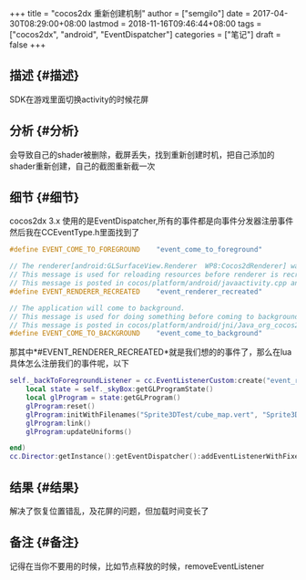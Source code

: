 +++
title = "cocos2dx 重新创建机制"
author = ["semgilo"]
date = 2017-04-30T08:29:00+08:00
lastmod = 2018-11-16T09:46:44+08:00
tags = ["cocos2dx", "android", "EventDispatcher"]
categories = ["笔记"]
draft = false
+++

## 描述 {#描述}

SDK在游戏里面切换activity的时候花屏
<!--more-->


## 分析 {#分析}

会导致自己的shader被删除，截屏丢失，找到重新创建时机，把自己添加的shader重新创建，自己的截图重新截一次


## 细节 {#细节}

cocos2dx 3.x 使用的是EventDispatcher,所有的事件都是向事件分发器注册事件
然后我在CCEventType.h里面找到了

```c++
#define EVENT_COME_TO_FOREGROUND    "event_come_to_foreground"

// The renderer[android:GLSurfaceView.Renderer  WP8:Cocos2dRenderer] was recreated.
// This message is used for reloading resources before renderer is recreated on Android/WP8.
// This message is posted in cocos/platform/android/javaactivity.cpp and cocos\platform\wp8-xaml\cpp\Cocos2dRenderer.cpp.
#define EVENT_RENDERER_RECREATED    "event_renderer_recreated"

// The application will come to background.
// This message is used for doing something before coming to background, such as save RenderTexture.
// This message is posted in cocos/platform/android/jni/Java_org_cocos2dx_lib_Cocos2dxRenderer.cpp and cocos\platform\wp8-xaml\cpp\Cocos2dRenderer.cpp.
#define EVENT_COME_TO_BACKGROUND    "event_come_to_background"
```

那其中\*#EVENT\_RENDERER\_RECREATED\*就是我们想的的事件了，那么在lua具体怎么注册我们的事件呢，以下

```lua
self._backToForegroundListener = cc.EventListenerCustom:create("event_renderer_recreated", function (eventCustom)
    local state = self._skyBox:getGLProgramState()
    local glProgram = state:getGLProgram()
    glProgram:reset()
    glProgram:initWithFilenames("Sprite3DTest/cube_map.vert", "Sprite3DTest/cube_map.frag")
    glProgram:link()
    glProgram:updateUniforms()

end)
cc.Director:getInstance():getEventDispatcher():addEventListenerWithFixedPriority(self._backToForegroundListener, 1)

```


## 结果 {#结果}

解决了恢复位置错乱，及花屏的问题，但加载时间变长了


## 备注 {#备注}

记得在当你不要用的时候，比如节点释放的时候，removeEventListener